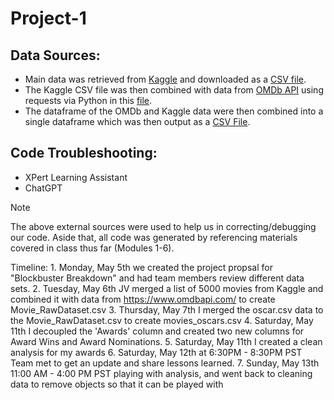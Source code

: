 # Project-1

## Data Sources:
- Main data was retrieved from [Kaggle](https://www.kaggle.com/) and downloaded as a [CSV file](JV_Analysis/IMDb_All_Genres_etf_clean1.csv).
- The Kaggle CSV file was then combined with data from [OMDb API](https://www.omdbapi.com/) using requests via Python in this [file](Data/OMDB_API_Pull.ipynb). 
- The dataframe of the OMDb and Kaggle data were then combined into a single dataframe which was then output as a [CSV File](JV_Analysis/IMDb_All_Genres_etf_clean1.csv).

## Code Troubleshooting:
- XPert Learning Assistant
- ChatGPT
>[!NOTE]
> The above external sources were used to help us in correcting/debugging our code. Aside that, all code was generated by referencing materials covered in class thus far (Modules 1-6).

Timeline:
    1. Monday, May 5th we created the project propsal for "Blockbuster Breakdown" and had team members review different data sets. 
    2. Tuesday, May 6th JV merged a list of 5000 movies from Kaggle and combined it with data from https://www.omdbapi.com/ to create Movie_RawDataset.csv
    3. Thursday, May 7th I merged the oscar.csv data to the Movie_RawDataset.csv to create movies_oscars.csv
    4. Saturday, May 11th I decoupled the 'Awards' column and created two new columns for Award Wins and Award Nominations.
    5. Saturday, May 11th I created a clean analysis for my awards
    6. Saturday, May 12th at 6:30PM - 8:30PM PST Team met to get an update and share lessons learned.
    7. Sunday, May 13th 11:00 AM - 4:00 PM PST playing with analysis, and went back to cleaning data to remove objects so that it can be played with 